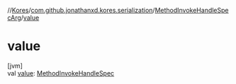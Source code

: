 //[Kores](../../../index.md)/[com.github.jonathanxd.kores.serialization](../index.md)/[MethodInvokeHandleSpecArg](index.md)/[value](value.md)

# value

[jvm]\
val [value](value.md): [MethodInvokeHandleSpec](../../com.github.jonathanxd.kores.common/-method-invoke-handle-spec/index.md)
